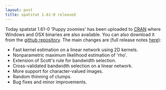 ```yaml
---
layout: post
title: spatstat 1.61-0 released
---
```


Today spatstat 1.61-0 'Puppy zoomies' has been uploaded to
[CRAN](http://www.cran.r-project.org/web/packages/spatstat/) where
Windows and OSX binaries are also available. You can also download it
from the [github
repository](https://github.com/spatstat/spatstat/releases/tag/v1.61-0).
The main changes are (full release notes
[here](releasenotes/spatstat-1.61-0.html)):

* Fast kernel estimation on a linear network using 2D kernels.
* Nonparametric maximum likelihood estimation of 'rho'.
* Extension of Scott's rule for bandwidth selection.
* Cross-validated bandwidth selection on a linear network.
* More support for character-valued images.
* Random thinning of clumps.
* Bug fixes and minor improvements.
